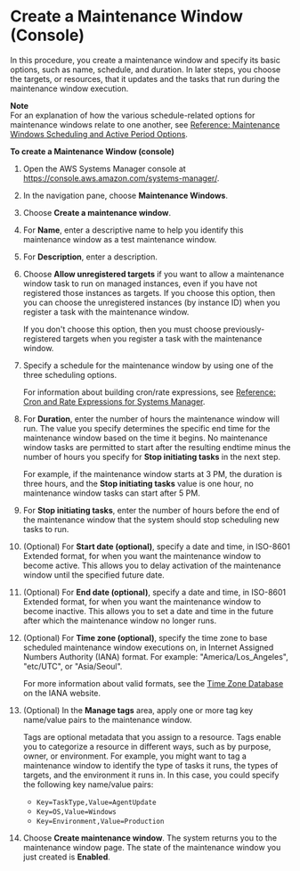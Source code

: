 # Create a Maintenance Window \(Console\)<a name="sysman-maintenance-create-mw"></a>

In this procedure, you create a maintenance window and specify its basic options, such as name, schedule, and duration\. In later steps, you choose the targets, or resources, that it updates and the tasks that run during the maintenance window execution\.

**Note**  
For an explanation of how the various schedule\-related options for maintenance windows relate to one another, see [Reference: Maintenance Windows Scheduling and Active Period Options](maintenance-windows-schedule-options.md)\.

**To create a Maintenance Window \(console\)**

1. Open the AWS Systems Manager console at [https://console\.aws\.amazon\.com/systems\-manager/](https://console.aws.amazon.com/systems-manager/)\.

1. In the navigation pane, choose **Maintenance Windows**\. 

1. Choose **Create a maintenance window**\.

1. For **Name**, enter a descriptive name to help you identify this maintenance window as a test maintenance window\.

1. For **Description**, enter a description\.

1. Choose **Allow unregistered targets** if you want to allow a maintenance window task to run on managed instances, even if you have not registered those instances as targets\. If you choose this option, then you can choose the unregistered instances \(by instance ID\) when you register a task with the maintenance window\.

   If you don't choose this option, then you must choose previously\-registered targets when you register a task with the maintenance window\.

1. Specify a schedule for the maintenance window by using one of the three scheduling options\.

   For information about building cron/rate expressions, see [Reference: Cron and Rate Expressions for Systems Manager](reference-cron-and-rate-expressions.md)\.

1. For **Duration**, enter the number of hours the maintenance window will run\. The value you specify determines the specific end time for the maintenance window based on the time it begins\. No maintenance window tasks are permitted to start after the resulting endtime minus the number of hours you specify for **Stop initiating tasks** in the next step\.

   For example, if the maintenance window starts at 3 PM, the duration is three hours, and the **Stop initiating tasks** value is one hour, no maintenance window tasks can start after 5 PM\.

1. For **Stop initiating tasks**, enter the number of hours before the end of the maintenance window that the system should stop scheduling new tasks to run\.

1. \(Optional\) For **Start date \(optional\)**, specify a date and time, in ISO\-8601 Extended format, for when you want the maintenance window to become active\. This allows you to delay activation of the maintenance window until the specified future date\.

1. \(Optional\) For **End date \(optional\)**, specify a date and time, in ISO\-8601 Extended format, for when you want the maintenance window to become inactive\. This allows you to set a date and time in the future after which the maintenance window no longer runs\.

1. \(Optional\) For **Time zone \(optional\)**, specify the time zone to base scheduled maintenance window executions on, in Internet Assigned Numbers Authority \(IANA\) format\. For example: "America/Los\_Angeles", "etc/UTC", or "Asia/Seoul"\.

   For more information about valid formats, see the [Time Zone Database](https://www.iana.org/time-zones) on the IANA website\.

1. \(Optional\) In the **Manage tags** area, apply one or more tag key name/value pairs to the maintenance window\.

   Tags are optional metadata that you assign to a resource\. Tags enable you to categorize a resource in different ways, such as by purpose, owner, or environment\. For example, you might want to tag a maintenance window to identify the type of tasks it runs, the types of targets, and the environment it runs in\. In this case, you could specify the following key name/value pairs:
   + `Key=TaskType,Value=AgentUpdate`
   + `Key=OS,Value=Windows`
   + `Key=Environment,Value=Production`

1. Choose **Create maintenance window**\. The system returns you to the maintenance window page\. The state of the maintenance window you just created is **Enabled**\.